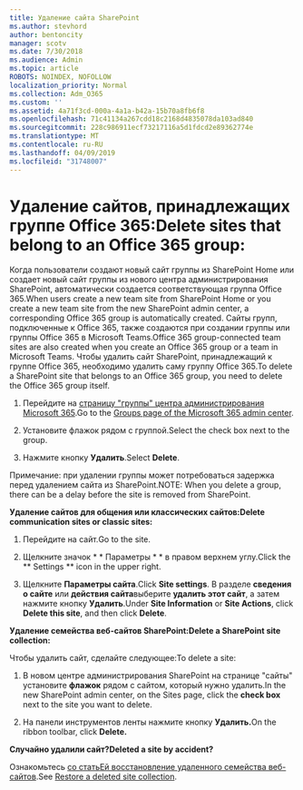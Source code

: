 ```yaml
---
title: Удаление сайта SharePoint
ms.author: stevhord
author: bentoncity
manager: scotv
ms.date: 7/30/2018
ms.audience: Admin
ms.topic: article
ROBOTS: NOINDEX, NOFOLLOW
localization_priority: Normal
ms.collection: Adm_O365
ms.custom: ''
ms.assetid: 4a71f3cd-000a-4a1a-b42a-15b70a8fb6f8
ms.openlocfilehash: 71c41134a267cdd18c2168d4835078da103ad840
ms.sourcegitcommit: 228c986911ecf73217116a5d1fdcd2e89362774e
ms.translationtype: MT
ms.contentlocale: ru-RU
ms.lasthandoff: 04/09/2019
ms.locfileid: "31748007"
---
```

# <a name="delete-sites-that-belong-to-an-office-365-group"></a><span data-ttu-id="863f6-102">Удаление сайтов, принадлежащих группе Office 365:</span><span class="sxs-lookup"><span data-stu-id="863f6-102">Delete sites that belong to an Office 365 group:</span></span>

<span data-ttu-id="863f6-103">Когда пользователи создают новый сайт группы из SharePoint Home или создает новый сайт группы из нового центра администрирования SharePoint, автоматически создается соответствующая группа Office 365.</span><span class="sxs-lookup"><span data-stu-id="863f6-103">When users create a new team site from SharePoint Home or you create a new team site from the new SharePoint admin center, a corresponding Office 365 group is automatically created.</span></span> <span data-ttu-id="863f6-104">Сайты групп, подключенные к Office 365, также создаются при создании группы или группы Office 365 в Microsoft Teams.</span><span class="sxs-lookup"><span data-stu-id="863f6-104">Office 365 group-connected team sites are also created when you create an Office 365 group or a team in Microsoft Teams.</span></span> <span data-ttu-id="863f6-105">Чтобы удалить сайт SharePoint, принадлежащий к группе Office 365, необходимо удалить саму группу Office 365.</span><span class="sxs-lookup"><span data-stu-id="863f6-105">To delete a SharePoint site that belongs to an Office 365 group, you need to delete the Office 365 group itself.</span></span> 
  
1. <span data-ttu-id="863f6-106">Перейдите на [страницу "группы" центра администрирования Microsoft 365](https://portal.office.com/adminportal/home#/groups).</span><span class="sxs-lookup"><span data-stu-id="863f6-106">Go to the [Groups page of the Microsoft 365 admin center](https://portal.office.com/adminportal/home#/groups).</span></span>
    
2. <span data-ttu-id="863f6-107">Установите флажок рядом с группой.</span><span class="sxs-lookup"><span data-stu-id="863f6-107">Select the check box next to the group.</span></span>
    
3. <span data-ttu-id="863f6-108">Нажмите кнопку **Удалить**.</span><span class="sxs-lookup"><span data-stu-id="863f6-108">Select **Delete**.</span></span>
    
<span data-ttu-id="863f6-109">Примечание: при удалении группы может потребоваться задержка перед удалением сайта из SharePoint.</span><span class="sxs-lookup"><span data-stu-id="863f6-109">NOTE: When you delete a group, there can be a delay before the site is removed from SharePoint.</span></span>
  
**<span data-ttu-id="863f6-110">Удаление сайтов для общения или классических сайтов:</span><span class="sxs-lookup"><span data-stu-id="863f6-110">Delete communication sites or classic sites:</span></span>**

1. <span data-ttu-id="863f6-111">Перейдите на сайт.</span><span class="sxs-lookup"><span data-stu-id="863f6-111">Go to the site.</span></span>
  
2. <span data-ttu-id="863f6-112">Щелкните значок \* \* Параметры \* \* в правом верхнем углу.</span><span class="sxs-lookup"><span data-stu-id="863f6-112">Click the \*\* Settings \*\* icon in the upper right.</span></span> 
  
3. <span data-ttu-id="863f6-113">Щелкните **Параметры сайта**.</span><span class="sxs-lookup"><span data-stu-id="863f6-113">Click **Site settings**.</span></span> <span data-ttu-id="863f6-114">В разделе **сведения о сайте** или **действия сайта**выберите **удалить этот сайт**, а затем нажмите кнопку **Удалить**.</span><span class="sxs-lookup"><span data-stu-id="863f6-114">Under **Site Information** or **Site Actions**, click **Delete this site**, and then click **Delete**.</span></span>
  
**<span data-ttu-id="863f6-115">Удаление семейства веб-сайтов SharePoint:</span><span class="sxs-lookup"><span data-stu-id="863f6-115">Delete a SharePoint site collection:</span></span>**

<span data-ttu-id="863f6-116">Чтобы удалить сайт, сделайте следующее:</span><span class="sxs-lookup"><span data-stu-id="863f6-116">To delete a site:</span></span>
  
1. <span data-ttu-id="863f6-117">В новом центре администрирования SharePoint на странице "сайты" установите **флажок** рядом с сайтом, который нужно удалить.</span><span class="sxs-lookup"><span data-stu-id="863f6-117">In the new SharePoint admin center, on the Sites page, click the **check box** next to the site you want to delete.</span></span> 
    
2. <span data-ttu-id="863f6-118">На панели инструментов ленты нажмите кнопку **Удалить.**</span><span class="sxs-lookup"><span data-stu-id="863f6-118">On the ribbon toolbar, click **Delete.**</span></span>
    
**<span data-ttu-id="863f6-119">Случайно удалили сайт?</span><span class="sxs-lookup"><span data-stu-id="863f6-119">Deleted a site by accident?</span></span>**

<span data-ttu-id="863f6-120">Ознакомьтесь [со статьЕй восстановление удаленного семейства веб-сайтов](https://go.microsoft.com/fwlink/?linkid=867660).</span><span class="sxs-lookup"><span data-stu-id="863f6-120">See [Restore a deleted site collection](https://go.microsoft.com/fwlink/?linkid=867660).</span></span>
  

